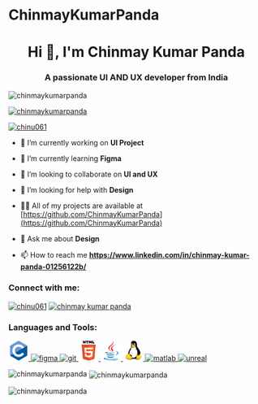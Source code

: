 # ChinmayKumarPanda
<h1 align="center">Hi 👋, I'm Chinmay Kumar Panda</h1>
<h3 align="center">A passionate UI AND UX developer from India</h3>

<p align="left"> <img src="https://komarev.com/ghpvc/?username=chinmaykumarpanda&label=Profile%20views&color=0e75b6&style=flat" alt="chinmaykumarpanda" /> </p>

<p align="left"> <a href="https://github.com/ryo-ma/github-profile-trophy"><img src="https://github-profile-trophy.vercel.app/?username=chinmaykumarpanda" alt="chinmaykumarpanda" /></a> </p>

<p align="left"> <a href="https://twitter.com/chinu061" target="blank"><img src="https://img.shields.io/twitter/follow/chinu061?logo=twitter&style=for-the-badge" alt="chinu061" /></a> </p>

- 🔭 I’m currently working on **UI Project**

- 🌱 I’m currently learning **Figma**

- 👯 I’m looking to collaborate on **UI and UX**

- 🤝 I’m looking for help with **Design**

- 👨‍💻 All of my projects are available at [https://github.com/ChinmayKumarPanda](https://github.com/ChinmayKumarPanda)

- 💬 Ask me about **Design**

- 📫 How to reach me **https://www.linkedin.com/in/chinmay-kumar-panda-01256122b/**

<h3 align="left">Connect with me:</h3>
<p align="left">
<a href="https://twitter.com/chinu061" target="blank"><img align="center" src="https://raw.githubusercontent.com/rahuldkjain/github-profile-readme-generator/master/src/images/icons/Social/twitter.svg" alt="chinu061" height="30" width="40" /></a>
<a href="https://linkedin.com/in/chinmay kumar panda" target="blank"><img align="center" src="https://raw.githubusercontent.com/rahuldkjain/github-profile-readme-generator/master/src/images/icons/Social/linked-in-alt.svg" alt="chinmay kumar panda" height="30" width="40" /></a>
</p>

<h3 align="left">Languages and Tools:</h3>
<p align="left"> <a href="https://www.cprogramming.com/" target="_blank" rel="noreferrer"> <img src="https://raw.githubusercontent.com/devicons/devicon/master/icons/c/c-original.svg" alt="c" width="40" height="40"/> </a> <a href="https://www.figma.com/" target="_blank" rel="noreferrer"> <img src="https://www.vectorlogo.zone/logos/figma/figma-icon.svg" alt="figma" width="40" height="40"/> </a> <a href="https://git-scm.com/" target="_blank" rel="noreferrer"> <img src="https://www.vectorlogo.zone/logos/git-scm/git-scm-icon.svg" alt="git" width="40" height="40"/> </a> <a href="https://www.w3.org/html/" target="_blank" rel="noreferrer"> <img src="https://raw.githubusercontent.com/devicons/devicon/master/icons/html5/html5-original-wordmark.svg" alt="html5" width="40" height="40"/> </a> <a href="https://www.java.com" target="_blank" rel="noreferrer"> <img src="https://raw.githubusercontent.com/devicons/devicon/master/icons/java/java-original.svg" alt="java" width="40" height="40"/> </a> <a href="https://www.linux.org/" target="_blank" rel="noreferrer"> <img src="https://raw.githubusercontent.com/devicons/devicon/master/icons/linux/linux-original.svg" alt="linux" width="40" height="40"/> </a> <a href="https://www.mathworks.com/" target="_blank" rel="noreferrer"> <img src="https://upload.wikimedia.org/wikipedia/commons/2/21/Matlab_Logo.png" alt="matlab" width="40" height="40"/> </a> <a href="https://unrealengine.com/" target="_blank" rel="noreferrer"> <img src="https://raw.githubusercontent.com/kenangundogan/fontisto/036b7eca71aab1bef8e6a0518f7329f13ed62f6b/icons/svg/brand/unreal-engine.svg" alt="unreal" width="40" height="40"/> </a> </p>

<p><img align="left" src="https://github-readme-stats.vercel.app/api/top-langs?username=chinmaykumarpanda&show_icons=true&locale=en&layout=compact" alt="chinmaykumarpanda" /></p>

<p>&nbsp;<img align="center" src="https://github-readme-stats.vercel.app/api?username=chinmaykumarpanda&show_icons=true&locale=en" alt="chinmaykumarpanda" /></p>

<p><img align="center" src="https://github-readme-streak-stats.herokuapp.com/?user=chinmaykumarpanda&" alt="chinmaykumarpanda" /></p>

